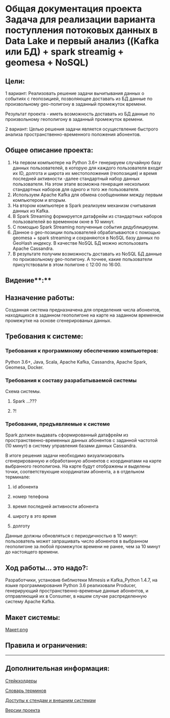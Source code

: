 # Общая документация проекта Задача для реализации варианта поступления потоковых данных в Data Lake и первый анализ ((Kafka или БД) + spark streamig + geomesa + NoSQL)

## **Цели:**

1 вариант: Реализовать решение задачи вычитывания данных о событиях с геопозицией, позволяющее доставать из БД данные по произвольному geo-полигону в заданный промежуток времени.

Результат проекта - иметь возможность доставать из БД данные по произвольному геополигону в заданный промежуток времени.

2 вариант: Целью решения задачи является осуществление быстрого анализа пространственно-временного положения абонентов.

## Общее описание проекта:

1.  На первом компьютере на Python 3.6+ генерируем случайную базу данных пользователей, в которую для каждого пользователя входят их ID, долгота и широта их местоположения (геопозиция) и время последней активности -далее стандартный набор данных пользователя. На этом этапе возможна генерация нескольких стандартных наборов для одного и того же пользователя.
2. Используем Apache Kafka для обмена сообщениями между первым компьютером и вторым. 
3. На втором компьютере в Spark реализуем механизм считывания данных из Kafka. 
4. В Spark Streaming формируется датафрейм из стандартных наборов пользователей во временном окне в 10 минут.
5. С помощью Spark Streaming полученные события дедублицируем.
6. Данное о geo-позиции пользователей обрабатываются с помощью geomesa + spark streaming и сохраняются в NoSQL базу данных по GeoHash индексу. В качестве NoSQL БД можно использовать Apache Cassandra.
7. В результате получим возможность доставать из NoSQL БД данные по произвольному geo-полигону. А точнее, какие пользователи присутствовали в этом полигоне с 12:00 по 16:00.

## Видение**:**

## Назначение работы:

Созданная система предназначена для определения числа абонентов, находящихся в заданном геополигоне на карте на заданном временном промежутке на основе сгенерированых данных.

## Требования к системе:

### Требования к программному обеспечению компьютеров:

Python 3.6+, Java, Scala, Apache Kafka, Cassandra, Apache Spark, Geomesa, Docker.

### Требования к составу разрабатываемой системы

Схема системы.

1) Spark ...???

2) ?!

### Требования, предъявляемые к системе

Spark должен выдавать сформированный датафрейм из пространственно-временных данных абонентов с заданной частотой (10 минут) в систему управления базами данных Cassandra.

В итоге решения задачи необходимо визуализировать сгенерированную и обработанную абонентов с координатами на карте выбранного геополигона. На карте будут отображены и выделены точки, соответствующие координатам абонента, а в отдельном терминале:

1) id абонента
2) номер телефона

3) время последней активности абонента

4) широту в это время

5) долготу

Данные должны обновляться с периодичностью в 10 минут: пользователь может запрашивать число абонентов в выбранном геополигоне за любой промежуток времени не ранее, чем за 10 минут до настоящего времени.

## Ход работы... это надо?:

Разработчики, установив библиотеки Mimesis и Kafka_Python 1.4.7, на языке программирования Python 3.6 реализовали Producer, генерирующий пространственно-временые данные абонентов, и отправляющий их в Consumer, в нашем случае распределенную систему Apache Kafka.

## Макет системы:

[Макет.png](https://raw.githubusercontent.com/WinterSchoolDataLake/geodate/master/docs/%D0%94%D0%B8%D0%B0%D0%B3%D1%80%D0%B0%D0%BC%D0%BC%D0%B0%20%D0%B1%D0%B5%D0%B7%20%D0%BD%D0%B0%D0%B7%D0%B2%D0%B0%D0%BD%D0%B8%D1%8F%20(1).png)

## **Правила и ограничения**:

---

## Дополнительная информация:

[Стейкхолдеры](https://github.com/WinterSchoolDataLake/geodate/blob/master/docs/stakeholder.md)

[Словарь терминов](https://github.com/WinterSchoolDataLake/geodate/blob/master/docs/Dictionary.md)

[Доступы к стендам и внешним системам](https://github.com/WinterSchoolDataLake/geodate/blob/master/docs/stand_access.md)

[Версии проекта](https://github.com/WinterSchoolDataLake/geodate/blob/master/docs/versions.md)
